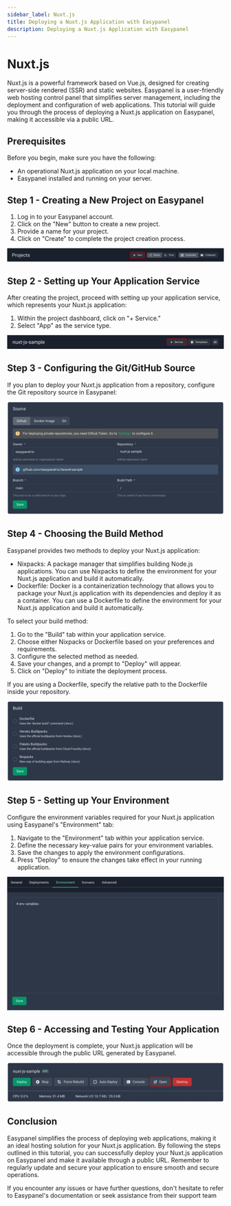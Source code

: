 ```yaml
---
sidebar_label: Nuxt.js
title: Deploying a Nuxt.js Application with Easypanel
description: Deploying a Nuxt.js Application with Easypanel
---
```


# Nuxt.js

Nuxt.js is a powerful framework based on Vue.js, designed for creating server-side rendered (SSR) and static websites. Easypanel is a user-friendly web hosting control panel that simplifies server management, including the deployment and configuration of web applications. This tutorial will guide you through the process of deploying a Nuxt.js application on Easypanel, making it accessible via a public URL.

## Prerequisites

Before you begin, make sure you have the following:

- An operational Nuxt.js application on your local machine.
- Easypanel installed and running on your server.

## Step 1 - Creating a New Project on Easypanel

1. Log in to your Easypanel account.
2. Click on the "New" button to create a new project.
3. Provide a name for your project.
4. Click on "Create" to complete the project creation process.

![New Project](./new-project.png)

## Step 2 - Setting up Your Application Service

After creating the project, proceed with setting up your application service, which represents your Nuxt.js application:

1. Within the project dashboard, click on "+ Service."
2. Select "App" as the service type.

![New App](./new-app.png)

## Step 3 - Configuring the Git/GitHub Source

If you plan to deploy your Nuxt.js application from a repository, configure the Git repository source in Easypanel:

![Set Git Source](./source-panel.png)

## Step 4 - Choosing the Build Method

Easypanel provides two methods to deploy your Nuxt.js application:

- Nixpacks: A package manager that simplifies building Node.js applications. You can use Nixpacks to define the environment for your Nuxt.js application and build it automatically.
- Dockerfile: Docker is a containerization technology that allows you to package your Nuxt.js application with its dependencies and deploy it as a container. You can use a Dockerfile to define the environment for your Nuxt.js application and build it automatically.

To select your build method:

1. Go to the "Build" tab within your application service.
2. Choose either Nixpacks or Dockerfile based on your preferences and requirements.
3. Configure the selected method as needed.
4. Save your changes, and a prompt to "Deploy" will appear.
5. Click on "Deploy" to initiate the deployment process.

If you are using a Dockerfile, specify the relative path to the Dockerfile inside your repository.

![Build Method](./build.png)

## Step 5 - Setting up Your Environment

Configure the environment variables required for your Nuxt.js application using Easypanel's "Environment" tab:

1. Navigate to the "Environment" tab within your application service.
2. Define the necessary key-value pairs for your environment variables.
3. Save the changes to apply the environment configurations.
4. Press "Deploy" to ensure the changes take effect in your running application.

![Environment Setup](./environment.png)

## Step 6 - Accessing and Testing Your Application

Once the deployment is complete, your Nuxt.js application will be accessible through the public URL generated by Easypanel.

![Accessing Application](./open.png)

## Conclusion

Easypanel simplifies the process of deploying web applications, making it an ideal hosting solution for your Nuxt.js application. By following the steps outlined in this tutorial, you can successfully deploy your Nuxt.js application on Easypanel and make it available through a public URL. Remember to regularly update and secure your application to ensure smooth and secure operations.

If you encounter any issues or have further questions, don't hesitate to refer to Easypanel's documentation or seek assistance from their support team
